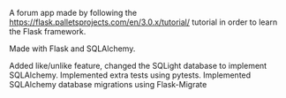 A forum app made by following the https://flask.palletsprojects.com/en/3.0.x/tutorial/ tutorial in order to learn the Flask framework.

Made with Flask and SQLAlchemy.

Added like/unlike feature, changed the SQLight database to implement SQLAlchemy. 
Implemented extra tests using pytests. Implemented SQLAlchemy database migrations using Flask-Migrate
